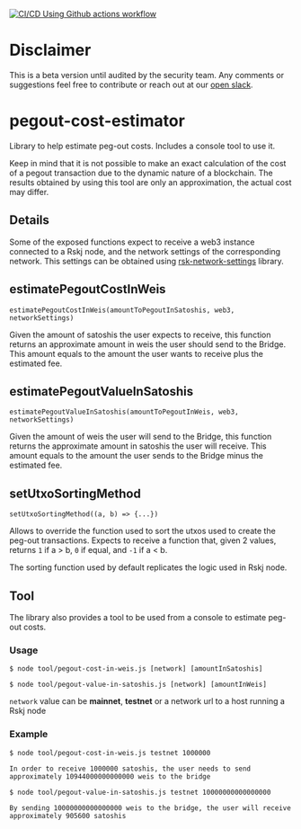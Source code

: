 [![CI/CD Using Github actions workflow](https://github.com/rsksmart/pegout-cost-calculator/actions/workflows/workflow.yml/badge.svg)](https://github.com/rsksmart/pegout-cost-calculator/actions/workflows/workflow.yml)

# Disclaimer

This is a beta version until audited by the security team. Any comments or suggestions feel free to contribute or reach out at our [open slack](https://developers.rsk.co/slack).

# pegout-cost-estimator
Library to help estimate peg-out costs. Includes a console tool to use it.

Keep in mind that it is not possible to make an exact calculation of the cost of a pegout transaction due to the dynamic nature of a blockchain. The results obtained by using this tool are only an approximation, the actual cost may differ.

## Details

Some of the exposed functions expect to receive a web3 instance connected to a Rskj node, and the network settings of the corresponding network. This settings can be obtained using [rsk-network-settings](https://github.com/rsksmart/rsk-network-settings) library.

## estimatePegoutCostInWeis

```
estimatePegoutCostInWeis(amountToPegoutInSatoshis, web3, networkSettings)
```

Given the amount of satoshis the user expects to receive, this function returns an approximate amount in weis the user should send to the Bridge. This amount equals to the amount the user wants to receive plus the estimated fee.

## estimatePegoutValueInSatoshis

```
estimatePegoutValueInSatoshis(amountToPegoutInWeis, web3, networkSettings)
```
Given the amount of weis the user will send to the Bridge, this function returns the approximate amount in satoshis the user will receive. This amount equals to the amount the user sends to the Bridge minus the estimated fee.

## setUtxoSortingMethod

```
setUtxoSortingMethod((a, b) => {...})
```

Allows to override the function used to sort the utxos used to create the peg-out transactions. Expects to receive a function that, given 2 values, returns `1` if a > b, `0` if equal, and `-1` if a < b.

 The sorting function used by default replicates the logic used in Rskj node.

## Tool

The library also provides a tool to be used from a console to estimate peg-out costs.

### Usage

```
$ node tool/pegout-cost-in-weis.js [network] [amountInSatoshis]
```

```
$ node tool/pegout-value-in-satoshis.js [network] [amountInWeis]
```

`network` value can be **mainnet**, **testnet** or a network url to a host running a Rskj node


### Example
```
$ node tool/pegout-cost-in-weis.js testnet 1000000

In order to receive 1000000 satoshis, the user needs to send approximately 10944000000000000 weis to the bridge
```

```
$ node tool/pegout-value-in-satoshis.js testnet 10000000000000000

By sending 10000000000000000 weis to the bridge, the user will receive approximately 905600 satoshis
```
